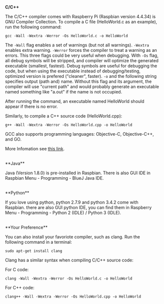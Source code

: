 **C/C++**

The C/C++ compiler comes with Raspberry Pi (Raspbian version 4.4.34) is GNU Compiler Collection. To compile a C file (HelloWorld.c as an example), run the following command:

    gcc -Wall -Wextra -Werror -Os HelloWorld.c -o HelloWorld

The `-Wall` flag enables a set of warnings (but not all warnings). `-Wextra` enables extra warning. `-Werror` forces the compiler to treat a warning as an errors. This three flags could be very useful when debugging. With `-Os` flag, all debug symbols will be stripped, and compiler will optimize the generated executable (smallest, fastest). Debug symbols are useful for debugging the code, but when using the executable instead of debugging/testing, optimized version is prefered ("cleaner", faster). `-o` and the following string specifies output (path and) name. Without this flag and its argument, the compiler will use "current path" and would probably generate an executable named something like "a.out" if the name is not occupied.

After running the command, an executable named HelloWorld should appear if there is no error.

Similarly, to compile a C++ source code (HelloWorld.cpp):

    g++ -Wall -Wextra -Werror -Os HelloWorld.cpp -o HelloWorld

GCC also supports programming languages: Objective-C, Objective-C++, and GO.

More Infomation see [this link](https://gcc.gnu.org/onlinedocs/gcc/).

<br>
**Java**

Java (Version 1.8.0) is pre-installed in Raspbian. There is also GUI IDE in Raspbian Menu - Programming - BlueJ Java IDE.

<br>
**Python**

If you love using python, python 2.7.9 and python 3.4.2 come with Raspbian. there are also GUI python IDE, you can find them in Raspberry Menu - Programming - Python 2 (IDLE) / Python 3 (IDLE).

<br>
**Your Preference**

You can also install your favoriote compiler, such as clang. Run the following command in a terminal:

    sudo apt-get install clang

Clang has a similar syntax when compiling C/C++ source code:

For C code:

    clang -Wall -Wextra -Werror -Os HelloWorld.c -o HelloWorld

For C++ code:

    clang++ -Wall -Wextra -Werror -Os HelloWorld.cpp -o HelloWorld
